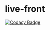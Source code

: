 # live-front

[![Codacy Badge](https://api.codacy.com/project/badge/Grade/54f17f575898453882130507a8b6865e)](https://app.codacy.com/app/jeffAerials/live-front?utm_source=github.com&utm_medium=referral&utm_content=jeffAerials/live-front&utm_campaign=Badge_Grade_Settings)
